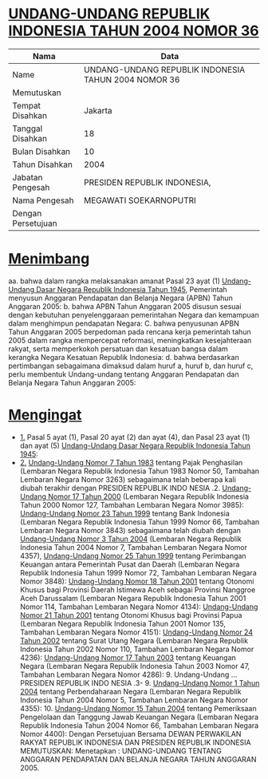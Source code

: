 # [UNDANG-UNDANG REPUBLIK INDONESIA TAHUN 2004 NOMOR 36](http://example.org/legal/document/uu/2004/36)

| Nama | Data |
| ------ | ----- |
|Name|UNDANG-UNDANG REPUBLIK INDONESIA TAHUN 2004 NOMOR 36|
|Memutuskan||
|Tempat Disahkan|Jakarta|
|Tanggal Disahkan|18|
|Bulan Disahkan|10|
|Tahun Disahkan|2004|
|Jabatan Pengesah|PRESIDEN REPUBLIK INDONESIA,|
|Nama Pengesah|MEGAWATI SOEKARNOPUTRI|
|Dengan Persetujuan||
# [Menimbang](http://example.org/legal/document/uu/2004/36/menimbang)
aa. bahwa dalam rangka melaksanakan amanat Pasal 23 ayat (1) [Undang-Undang Dasar Negara Republik Indonesia Tahun 1945](http://example.org/legal/document/uu), Pemerintah menyusun Anggaran Pendapatan dan Belanja Negara (APBN) Tahun Anggaran 2005: b. bahwa APBN Tahun Anggaran 2005 disusun sesuai dengan kebutuhan penyelenggaraan pemerintahan Negara dan kemampuan dalam menghimpun pendapatan Negara: C. bahwa penyusunan APBN Tahun Anggaran 2005 berpedoman pada rencana kerja pemerintah tahun 2005 dalam rangka mempercepat reformasi, meningkatkan kesejahteraan rakyat, serta memperkokoh persatuan dan kesatuan bangsa dalam kerangka Negara Kesatuan Republik Indonesia: d. bahwa berdasarkan pertimbangan sebagaimana dimaksud dalam huruf a, huruf b, dan huruf c, perlu membentuk Undang-undang tentang Anggaran Pendapatan dan Belanja Negara Tahun Anggaran 2005:
# [Mengingat](http://example.org/legal/document/uu/2004/36/mengingat)

* [1.](http://example.org/legal/document/uu/2004/36/mengingat/point/0001) Pasal 5 ayat (1), Pasal 20 ayat (2) dan ayat (4), dan Pasal 23 ayat (1) dan ayat (5) [Undang-Undang Dasar Negara Republik Indonesia Tahun 1945](http://example.org/legal/document/uu):
* [2.](http://example.org/legal/document/uu/2004/36/mengingat/point/0002) [Undang-Undang Nomor 7 Tahun 1983](http://example.org/legal/document/uu/1983/7) tentang Pajak Penghasilan (Lembaran Negara Republik Indonesia Tahun 1983 Nomor 50, Tambahan Lembaran Negara Nomor 3263) sebagaimana telah beberapa kali diubah terakhir dengan PRESIDEN REPUBLIK INDO NESIA .2. [Undang-Undang Nomor 17 Tahun 2000](http://example.org/legal/document/uu/2000/17) (Lembaran Negara Republik Indonesia Tahun 2000 Nomor 127, Tambahan Lembaran Negara Nomor 3985): [Undang-Undang Nomor 23 Tahun 1999](http://example.org/legal/document/uu/1999/23) tentang Bank Indonesia (Lembaran Negara Republik Indonesia Tahun 1999 Nomor 66, Tambahan Lembaran Negara Nomor 3843) sebagaimana telah diubah dengan [Undang-Undang Nomor 3 Tahun 2004](http://example.org/legal/document/uu/2004/3) (Lembaran Negara Republik Indonesia Tahun 2004 Nomor 7, Tambahan Lembaran Negara Nomor 4357), [Undang-Undang Nomor 25 Tahun 1999](http://example.org/legal/document/uu/1999/25) tentang Perimbangan Keuangan antara Pemerintah Pusat dan Daerah (Lembaran Negara Republik Indonesia Tahun 1999 Nomor 72, Tambahan Lembaran Negara Nomor 3848): [Undang-Undang Nomor 18 Tahun 2001](http://example.org/legal/document/uu/2001/18) tentang Otonomi Khusus bagi Provinsi Daerah Istimewa Aceh sebagai Provinsi Nanggroe Aceh Darussalam (Lembaran Negara Republik Indonesia Tahun 2001 Nomor 114, Tambahan Lembaran Negara Nomor 4134): [Undang-Undang Nomor 21 Tahun 2001](http://example.org/legal/document/uu/2001/21) tentang Otonomi Khusus bagi Provinsi Papua (Lembaran Negara Republik Indonesia Tahun 2001 Nomor 135, Tambahan Lembaran Negara Nomor 4151): [Undang-Undang Nomor 24 Tahun 2002](http://example.org/legal/document/uu/2002/24) tentang Surat Utang Negara (Lembaran Negara Republik Indonesia Tahun 2002 Nomor 110, Tambahan Lembaran Negara Nomor 4236): [Undang-Undang Nomor 17 Tahun 2003](http://example.org/legal/document/uu/2003/17) tentang Keuangan Negara (Lembaran Negara Republik Indonesia Tahun 2003 Nomor 47, Tambahan Lembaran Negara Nomor 4286): 9. Undang-Undang ... PRESIDEN REPUBLIK INDO NESIA .3- 9. [Undang-Undang Nomor 1 Tahun 2004](http://example.org/legal/document/uu/2004/1) tentang Perbendaharaan Negara (Lembaran Negara Republik Indonesia Tahun 2004 Nomor 5, Tambahan Lembaran Negara Nomor 4355): 10. [Undang-Undang Nomor 15 Tahun 2004](http://example.org/legal/document/uu/2004/15) tentang Pemeriksaan Pengelolaan dan Tanggung Jawab Keuangan Negara (Lembaran Negara Republik Indonesia Tahun 2004 Nomor 66, Tambahan Lembaran Negara Nomor 4400): Dengan Persetujuan Bersama DEWAN PERWAKILAN RAKYAT REPUBLIK INDONESIA DAN PRESIDEN REPUBLIK INDONESIA MEMUTUSKAN: Menetapkan : UNDANG-UNDANG TENTANG ANGGARAN PENDAPATAN DAN BELANJA NEGARA TAHUN ANGGARAN 2005.